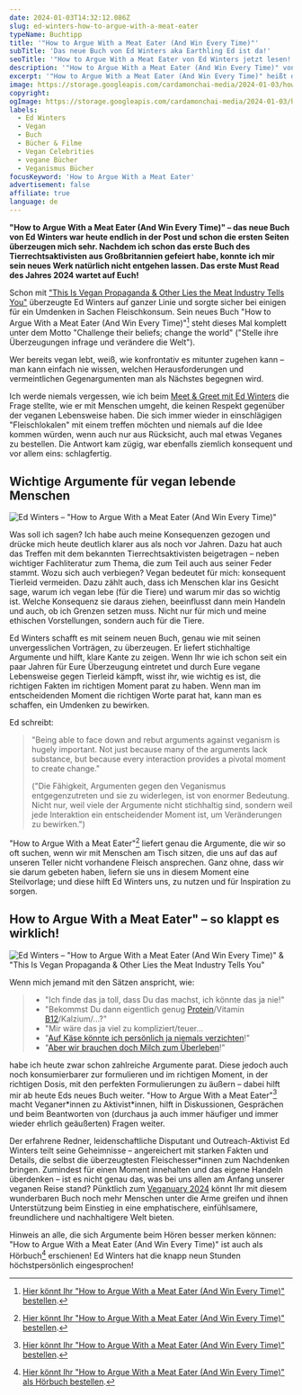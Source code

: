 ```yaml
---
date: 2024-01-03T14:32:12.086Z
slug: ed-winters-how-to-argue-with-a-meat-eater
typeName: Buchtipp
title: '"How to Argue With a Meat Eater (And Win Every Time)"'
subTitle: 'Das neue Buch von Ed Winters aka Earthling Ed ist da!'
seoTitle: '"How to Argue With a Meat Eater von Ed Winters jetzt lesen!'
description: '"How to Argue With a Meat Eater (And Win Every Time)" von Ed Winters. Holt Euch jetzt hier alle wichtigen Insights!'
excerpt: '"How to Argue With a Meat Eater (And Win Every Time)" heißt das neue Buch des bekannten Vegan-Aktivisten Ed Winters. Holt Euch jetzt hier alle Infos und erfahrt, warum es das erste Must Read des Jahres 2024 ist! Mich haben jedenfalls schon die ersten paar Seiten sofort überzeugt.'
image: https://storage.googleapis.com/cardamonchai-media/2024-01-03/how-to-argue-with-a-meat-eater-ed-winters-soundsvegan-com-1-jpg-imagine-080808_676c77_2048_1536/640.webp
copyright:
ogImage: https://storage.googleapis.com/cardamonchai-media/2024-01-03/how-to-argue-with-a-meat-eater-ed-winters-soundsvegan-com-og-jpg-imagine-282828_677073_1200_628/640.webp
labels:
  - Ed Winters
  - Vegan
  - Buch
  - Bücher & Filme
  - Vegan Celebrities
  - vegane Bücher
  - Veganismus Bücher
focusKeyword: 'How to Argue With a Meat Eater'
advertisement: false
affiliate: true
language: de
---
```


**"How to Argue With a Meat Eater (And Win Every Time)" – das neue Buch von Ed Winters war heute endlich in der Post und schon die ersten Seiten überzeugen mich sehr. Nachdem ich schon das erste Buch des Tierrechtsaktivisten aus Großbritannien gefeiert habe, konnte ich mir sein neues Werk natürlich nicht entgehen lassen. Das erste Must Read des Jahres 2024 wartet auf Euch!**

Schon mit ["This Is Vegan Propaganda & Other Lies the Meat Industry Tells You"](/2021/09/earthling-ed-this-is-vegan-propaganda/) überzeugte Ed Winters auf ganzer Linie und sorgte sicher bei einigen für ein Umdenken in Sachen Fleischkonsum. Sein neues Buch "How to Argue With a Meat Eater (And Win Every Time)"[^1] steht dieses Mal komplett unter dem Motto "Challenge their beliefs; change the world" ("Stelle ihre Überzeugungen infrage und verändere die Welt").

Wer bereits vegan lebt, weiß, wie konfrontativ es mitunter zugehen kann – man kann einfach nie wissen, welchen Herausforderungen und vermeintlichen Gegenargumenten man als Nächstes begegnen wird.

Ich werde niemals vergessen, wie ich beim [Meet & Greet mit Ed Winters](/2019/11/earthling-ed-zu-gast-in-hamburg/) die Frage stellte, wie er mit Menschen umgeht, die keinen Respekt gegenüber der veganen Lebensweise haben. Die sich immer wieder in einschlägigen "Fleischlokalen" mit einem treffen möchten und niemals auf die Idee kommen würden, wenn auch nur aus Rücksicht, auch mal etwas Veganes zu bestellen. Die Antwort kam zügig, war ebenfalls ziemlich konsequent und vor allem eins: schlagfertig.

## Wichtige Argumente für vegan lebende Menschen

![Ed Winters – "How to Argue With a Meat Eater (And Win Every Time)"](https://storage.googleapis.com/cardamonchai-media/2024-01-03/how-to-argue-with-a-meat-eater-ed-winters-soundsvegan-com-3-jpg-imagine-080808_626269_2048_1536/640.webp 'Ed Winters – "How to Argue With a Meat Eater (And Win Every Time)"')

Was soll ich sagen? Ich habe auch meine Konsequenzen gezogen und drücke mich heute deutlich klarer aus als noch vor Jahren. Dazu hat auch das Treffen mit dem bekannten Tierrechtsaktivisten beigetragen – neben wichtiger Fachliteratur zum Thema, die zum Teil auch aus seiner Feder stammt. Wozu sich auch verbiegen? Vegan bedeutet für mich: konsequent Tierleid vermeiden. Dazu zählt auch, dass ich Menschen klar ins Gesicht sage, warum ich vegan lebe (für die Tiere) und warum mir das so wichtig ist. Welche Konsequenz sie daraus ziehen, beeinflusst dann mein Handeln und auch, ob ich Grenzen setzen muss. Nicht nur für mich und meine ethischen Vorstellungen, sondern auch für die Tiere.

Ed Winters schafft es mit seinem neuen Buch, genau wie mit seinen unvergesslichen Vorträgen, zu überzeugen. Er liefert stichhaltige Argumente und hilft, klare Kante zu zeigen. Wenn Ihr wie ich schon seit ein paar Jahren für Eure Überzeugung eintretet und durch Eure vegane Lebensweise gegen Tierleid kämpft, wisst ihr, wie wichtig es ist, die richtigen Fakten im richtigen Moment parat zu haben. Wenn man im entscheidenden Moment die richtigen Worte parat hat, kann man es schaffen, ein Umdenken zu bewirken.

Ed schreibt:

> "Being able to face down and rebut arguments against veganism is hugely important. Not just because many of the arguments lack substance, but because every interaction provides a pivotal moment to create change."
>
> ("Die Fähigkeit, Argumenten gegen den Veganismus entgegenzutreten und sie zu widerlegen, ist von enormer Bedeutung. Nicht nur, weil viele der Argumente nicht stichhaltig sind, sondern weil jede Interaktion ein entscheidender Moment ist, um Veränderungen zu bewirken.")

"How to Argue With a Meat Eater"[^1] liefert genau die Argumente, die wir so oft suchen, wenn wir mit Menschen am Tisch sitzen, die uns auf das auf unseren Teller nicht vorhandene Fleisch ansprechen. Ganz ohne, dass wir sie darum gebeten haben, liefern sie uns in diesem Moment eine Steilvorlage; und diese hilft Ed Winters uns, zu nutzen und für Inspiration zu sorgen.

## How to Argue With a Meat Eater" – so klappt es wirklich!

![Ed Winters – "How to Argue With a Meat Eater (And Win Every Time)" & "This Is Vegan Propaganda & Other Lies the Meat Industry Tells You"](https://storage.googleapis.com/cardamonchai-media/2024-01-03/how-to-argue-with-a-meat-eater-ed-winters-soundsvegan-com-5-jpg-imagine-080808_5b7466_2048_1536/640.webp 'Ed Winters – "How to Argue With a Meat Eater (And Win Every Time)" & "This Is Vegan Propaganda & Other Lies the Meat Industry Tells You"')

Wenn mich jemand mit den Sätzen anspricht, wie:

> - "Ich finde das ja toll, dass Du das machst, ich könnte das ja nie!"
> - "Bekommst Du dann eigentlich genug [Protein](/2022/11/veganes-protein/)/Vitamin [B12](/2014/08/vitamin-b12-mythos-und-wahrheit/)/Kalzium/...?"
> - "Mir wäre das ja viel zu kompliziert/teuer...
> - "[Auf Käse könnte ich persönlich ja niemals verzichten](/2014/11/suechtig-nach-kaese-casomorphine/)!"
> - "[Aber wir brauchen doch Milch zum Überleben](/2014/09/pflanzenmilch-wieso-denn-bloss/)!"

habe ich heute zwar schon zahlreiche Argumente parat. Diese jedoch auch noch konsumierbarer zur formulieren und im richtigen Moment, in der richtigen Dosis, mit den perfekten Formulierungen zu äußern – dabei hilft mir ab heute Eds neues Buch weiter. "How to Argue With a Meat Eater"[^1] macht Veganer\*innen zu Aktivist\*innen, hilft in Diskussionen, Gesprächen und beim Beantworten von (durchaus ja auch immer häufiger und immer wieder ehrlich geäußerten) Fragen weiter.

Der erfahrene Redner, leidenschaftliche Disputant und Outreach-Aktivist Ed Winters teilt seine Geheimnisse – angereichert mit starken Fakten und Details, die selbst die überzeugtesten Fleischesser\*innen zum Nachdenken bringen. Zumindest für einen Moment innehalten und das eigene Handeln überdenken – ist es nicht genau das, was bei uns allen am Anfang unserer veganen Reise stand? Pünktlich zum [Veganuary 2024](/2023/11/veganuary-dokumentation/) könnt Ihr mit diesem wunderbaren Buch noch mehr Menschen unter die Arme greifen und ihnen Unterstützung beim Einstieg in eine emphatischere, einfühlsamere, freundlichere und nachhaltigere Welt bieten.

Hinweis an alle, die sich Argumente beim Hören besser merken können: "How to Argue With a Meat Eater (And Win Every Time)" ist auch als Hörbuch[^2] erschienen! Ed Winters hat die knapp neun Stunden höchstpersönlich eingesprochen!

[^1]: [Hier könnt Ihr "How to Argue With a Meat Eater (And Win Every Time)" bestellen](https://amzn.to/47uhIBG).
[^2]: [Hier könnt Ihr "How to Argue With a Meat Eater (And Win Every Time)" als Hörbuch bestellen](https://c.trackmytarget.com/?a=05r4f0&i=ollnc3&r=https%3A%2F%2Fwww.audible.de%2Fpd%2FHow-to-Argue-with-a-Meat-Eater-and-Win-Every-Time-Hoerbuch%2FB0CG6QMM57%3Feac_link%3DXmOGaXhljb8J%26ref%3Dweb_search_eac_asin_1%26eac_selected_type%3Dasin%26eac_selected%3DB0CG6QMM57%26qid%3DFiVAXXHkcD%26eac_id%3D257-7498621-1189524_FiVAXXHkcD%26sr%3D1-1).
